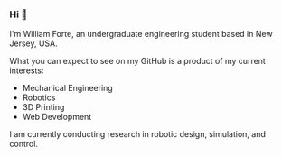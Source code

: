 ### Hi 👋

I'm William Forte, an undergraduate engineering student based in New Jersey, USA.

What you can expect to see on my GitHub is a product of my current interests:

- Mechanical Engineering
- Robotics
- 3D Printing
- Web Development

I am currently conducting research in robotic design, simulation, and control.
